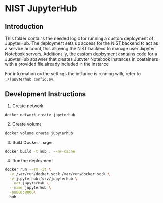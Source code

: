# NIST JupyterHub

## Introduction

This folder contains the needed logic for running a custom deployment of
JupyterHub. The deployment sets up access for the NIST backend to act as
a service account, this allowing the NIST backend to manage user Jupyter
Notebook servers. Additionally, the custom deployment contains code for a
JupyterHub spawner that creates Jupyter Notebook instances in containers with
a provided file already included in the instance

For information on the settings the instance is running with, refer to
`./jupyterhub_config.py`.

## Development Instructions

1. Create network

```bash
docker network create jupyterhub
```

2. Create volume

```bash
docker volume create jupyterhub
```

3. Build Docker Image

```bash
docker build -t hub . --no-cache
```

4. Run the deployment

```bash
docker run --rm -it \
  -v /var/run/docker.sock:/var/run/docker.sock \
  -v jupyterhub:/srv/jupyterhub \
  --net jupyterhub \
  --name jupyterhub \
  -p8000:8000\
  hub
```
